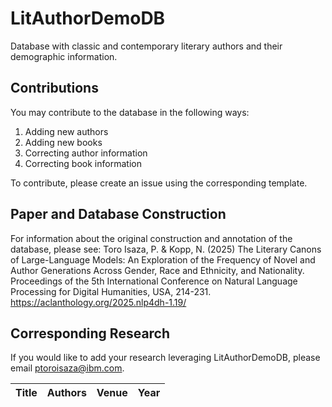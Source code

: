 # LitAuthorDemoDB
Database with classic and contemporary literary authors and their demographic information.

## Contributions
You may contribute to the database in the following ways:
1. Adding new authors
2. Adding new books
3. Correcting author information
4. Correcting book information

To contribute, please create an issue using the corresponding template. 

## Paper and Database Construction 
For information about the original construction and annotation of the database, please see:
Toro Isaza, P. & Kopp, N. (2025) The Literary Canons of Large-Language Models: An Exploration of the Frequency of Novel and Author Generations Across Gender, Race and Ethnicity, and Nationality. Proceedings of the 5th International Conference on Natural Language Processing for Digital Humanities, USA, 214-231. https://aclanthology.org/2025.nlp4dh-1.19/

## Corresponding Research

If you would like to add your research leveraging LitAuthorDemoDB, please email ptoroisaza@ibm.com. 

| Title | Authors | Venue | Year |
|-------|---------|-------|------|
